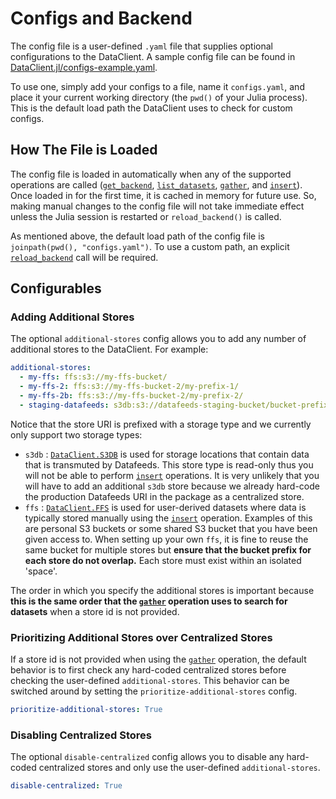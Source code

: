 # Configs and Backend
The config file is a user-defined `.yaml` file that supplies optional configurations to the DataClient.
A sample config file can be found in [DataClient.jl/configs-example.yaml](https://gitlab.invenia.ca/invenia/Datafeeds/DataClient.jl).

To use one, simply add your configs to a file, name it `configs.yaml`, and place it your current working directory (the `pwd()` of your Julia process).
This is the default load path the DataClient uses to check for custom configs.

## How The File is Loaded
The config file is loaded in automatically when any of the supported operations are called ([`get_backend`](@ref), [`list_datasets`](@ref), [`gather`](@ref), and [`insert`](@ref)).
Once loaded in for the first time, it is cached in memory for future use.
So, making manual changes to the config file will not take immediate effect unless the Julia session is restarted or `reload_backend()` is called.

As mentioned above, the default load path of the config file is `joinpath(pwd(), "configs.yaml")`.
To use a custom path, an explicit [`reload_backend`](@ref) call will be required.

## Configurables

### Adding Additional Stores
The optional `additional-stores` config allows you to add any number of additional stores to the DataClient.
For example:
```yaml
additional-stores:
  - my-ffs: ffs:s3://my-ffs-bucket/
  - my-ffs-2: ffs:s3://my-ffs-bucket-2/my-prefix-1/
  - my-ffs-2b: ffs:s3://my-ffs-bucket-2/my-prefix-2/
  - staging-datafeeds: s3db:s3://datafeeds-staging-bucket/bucket-prefix/
```
Notice that the store URI is prefixed with a storage type and we currently only support two storage types:
- `s3db` : [`DataClient.S3DB`](@ref) is used for storage locations that contain data that is transmuted by Datafeeds. This store type is read-only thus you will not be able to perform [`insert`](@ref) operations. It is very unlikely that you will have to add an additional `s3db` store because we already hard-code the production Datafeeds URI in the package as a centralized store.
- `ffs` : [`DataClient.FFS`](@ref) is used for user-derived datasets where data is typically stored manually using the [`insert`](@ref) operation. Examples of this are personal S3 buckets or some shared S3 bucket that you have been given access to. When setting up your own `ffs`, it is fine to reuse the same bucket for multiple stores but __ensure that the bucket prefix for each store do not overlap.__ Each store must exist within an isolated 'space'.

The order in which you specify the additional stores is important because **this is the same order that the [`gather`](@ref) operation uses to search for datasets** when a store id is not provided.

### Prioritizing Additional Stores over Centralized Stores
If a store id is not provided when using the [`gather`](@ref) operation, the default behavior is to first check any hard-coded centralized stores before checking the user-defined `additional-stores`.
This behavior can be switched around by setting the `prioritize-additional-stores` config.
```yaml
prioritize-additional-stores: True
```

### Disabling Centralized Stores
The optional `disable-centralized` config allows you to disable any hard-coded centralized stores and only use the user-defined `additional-stores`.
```yaml
disable-centralized: True
```